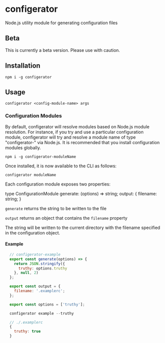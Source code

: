 # configerator
Node.js utility module for generating configuration files

## Beta

This is currently a beta version. Please use with caution. 

## Installation
```
npm i -g configerator
```

## Usage
```
configerator <config-module-name> args
```

### Configuration Modules

By default, configerator will resolve modules based on Node.js module resolution. For instance, if you try and use a particular configuration module, configerator will try and resolve a module name of type "configerator-<moduleName>" via Node.js. It is recommended that you install configuration modules globally.

```
npm i -g configerator-moduleName
```

Once installed, it is now available to the CLI as follows:

```
configerator moduleName
```

Each configuration module exposes two properties:

type ConfigurationModule
  generate: (options) => string;
  output: {
    filename: string;
  }

  `generate` returns the string to be written to the file

  `output` returns an object that contains the `filename` property

  The string will be written to the current directory with the filename specified in the configuration object.

#### Example

  ```js
    // configerator-example
    export const generate(options) => {
      return JSON.stringify({
        truthy: options.truthy
      }, null, 2)
    };

    export const output = {
      filename: '.examplerc';
    };

    export const options = ['truthy'];
  ```

  ```js
    configerator example --truthy
  ```

  ```js
    // ./.examplerc
    {
      truthy: true
    }
  ```
